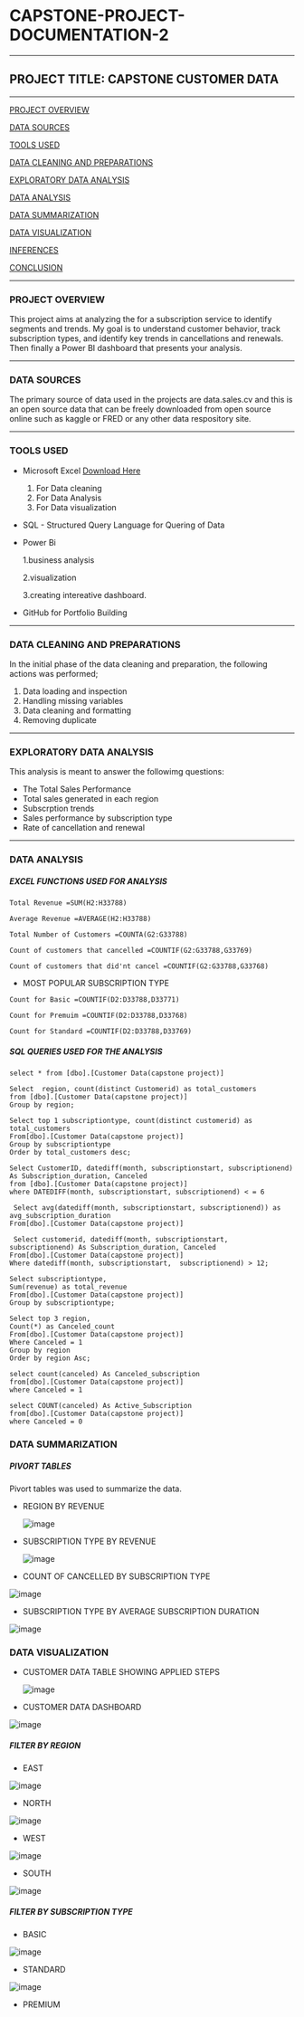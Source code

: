 # CAPSTONE-PROJECT-DOCUMENTATION-2

----

## PROJECT TITLE: CAPSTONE CUSTOMER DATA

----

[PROJECT OVERVIEW](#project-overview)

[DATA SOURCES](#data-sources)

[TOOLS USED](#tools-used)

[DATA CLEANING AND PREPARATIONS](#data-cleaning-and-preparations)

[EXPLORATORY DATA ANALYSIS](#exploratory-data-analysis)

[DATA ANALYSIS](#data-analysis)

[DATA SUMMARIZATION](#data-summarization)

[DATA VISUALIZATION](#data-visualization)

[INFERENCES](#inferences)

[CONCLUSION](#conclusion)

----

### PROJECT OVERVIEW
This project aims at analyzing the for a subscription service to identify 
segments and trends. My goal is to understand customer behavior, track subscription types, 
and identify key trends in cancellations and renewals. Then finally a Power BI 
dashboard that presents your analysis.

----

### DATA SOURCES
The primary source of data used in the projects are data.sales.cv and this is an open source data that can be freely downloaded from open source online such as kaggle or FRED or any other data respository site.

----

### TOOLS USED
- Microsoft Excel [Download Here](https://www.microsoft.com) 
   1. For Data cleaning
   2. For Data Analysis
   3. For Data visualization

- SQL - Structured Query Language for Quering of Data
  
- Power Bi
  
   1.business analysis
  
   2.visualization
  
   3.creating intereative dashboard.
  
- GitHub for Portfolio Building
      
----

### DATA CLEANING AND PREPARATIONS
In the initial phase of the data cleaning and preparation, the following actions was performed;
   1. Data loading and inspection
   2. Handling missing variables
   3. Data cleaning and formatting
   4. Removing duplicate

----

### EXPLORATORY DATA ANALYSIS
This analysis is meant to answer the followimg questions:
   - The Total Sales Performance
   - Total sales generated in each region
   - Subscrption trends
   - Sales performance by subscription type
   - Rate of cancellation and renewal


----

### DATA ANALYSIS

##### EXCEL FUNCTIONS USED FOR ANALYSIS

````
Total Revenue =SUM(H2:H33788)
````
````
Average Revenue =AVERAGE(H2:H33788)
````
````
Total Number of Customers =COUNTA(G2:G33788)
````
````
Count of customers that cancelled =COUNTIF(G2:G33788,G33769)
````
````
Count of customers that did'nt cancel =COUNTIF(G2:G33788,G33768)
````

- MOST POPULAR SUBSCRIPTION TYPE
````
Count for Basic =COUNTIF(D2:D33788,D33771)
````
````
Count for Premuim =COUNTIF(D2:D33788,D33768)
````
````
Count for Standard =COUNTIF(D2:D33788,D33769)
````


##### SQL QUERIES USED FOR THE ANALYSIS

````
select * from [dbo].[Customer Data(capstone project)]
````
````
Select  region, count(distinct Customerid) as total_customers 
from [dbo].[Customer Data(capstone project)]
Group by region;
````
````
Select top 1 subscriptiontype, count(distinct customerid) as total_customers
From[dbo].[Customer Data(capstone project)]
Group by subscriptiontype 
Order by total_customers desc;
````
````
Select CustomerID, datediff(month, subscriptionstart, subscriptionend) As Subscription_duration, Canceled
from [dbo].[Customer Data(capstone project)]
where DATEDIFF(month, subscriptionstart, subscriptionend) < = 6
````
````
 Select avg(datediff(month, subscriptionstart, subscriptionend)) as avg_subscription_duration
From[dbo].[Customer Data(capstone project)]
````
````
 Select customerid, datediff(month, subscriptionstart, subscriptionend) As Subscription_duration, Canceled
From[dbo].[Customer Data(capstone project)]
Where datediff(month, subscriptionstart,  subscriptionend) > 12;
````
````
Select subscriptiontype,
Sum(revenue) as total_revenue 
From[dbo].[Customer Data(capstone project)]
Group by subscriptiontype;
````
````
Select top 3 region, 
Count(*) as Canceled_count
From[dbo].[Customer Data(capstone project)]
Where Canceled = 1
Group by region
Order by region Asc;
````
````
select count(canceled) As Canceled_subscription
from[dbo].[Customer Data(capstone project)]
where Canceled = 1
````
````
select COUNT(canceled) As Active_Subscription
from[dbo].[Customer Data(capstone project)]
where Canceled = 0
````


### DATA SUMMARIZATION

##### PIVORT TABLES
Pivort tables was used to summarize the data.

- REGION BY REVENUE

  ![image](https://github.com/user-attachments/assets/2f58413e-c0ac-4e39-8336-a718011df4b6)

- SUBSCRIPTION TYPE BY REVENUE

  ![image](https://github.com/user-attachments/assets/0573f070-0829-4970-ac24-ed2baa8b947a)

- COUNT OF CANCELLED BY SUBSCRIPTION TYPE

 ![image](https://github.com/user-attachments/assets/f3da8ba1-839e-4347-bd99-b236a6bb4b1b)

 - SUBSCRIPTION TYPE BY AVERAGE SUBSCRIPTION DURATION

  ![image](https://github.com/user-attachments/assets/253a4653-ec99-4c95-bd10-e369b5b314c2)


  ### DATA VISUALIZATION

- CUSTOMER DATA TABLE SHOWING APPLIED STEPS
  
  ![image](https://github.com/user-attachments/assets/565c2b5a-3dbb-4503-9c07-499fb26a8056)

- CUSTOMER DATA DASHBOARD

![image](https://github.com/user-attachments/assets/58a9201d-8dee-47c4-b24e-881c932c6bd2)


##### FILTER BY REGION

- EAST

![image](https://github.com/user-attachments/assets/e2beb9be-a6e9-4ced-8b7e-783af43a0f8f)

- NORTH

![image](https://github.com/user-attachments/assets/0f85b75c-cc85-475a-a859-091e7f102e9f)

- WEST

![image](https://github.com/user-attachments/assets/de4b4859-c09d-4ba5-b8f4-612db07f3235)

- SOUTH

![image](https://github.com/user-attachments/assets/9727051c-4bdc-4859-bee8-a0f085cb9e94)


##### FILTER BY SUBSCRIPTION TYPE

- BASIC

![image](https://github.com/user-attachments/assets/25a5dc5d-2a47-4307-87a4-8f7552708826)

- STANDARD

![image](https://github.com/user-attachments/assets/cee8343f-85c0-49fc-aa12-37a4a918e8e1)

- PREMIUM






 

